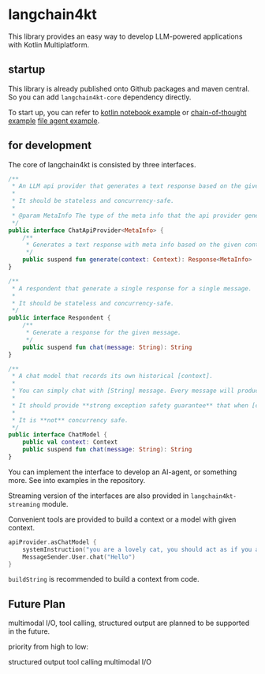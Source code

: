 # langchain4kt

This library provides an easy way to develop LLM-powered applications with
Kotlin Multiplatform.

## startup

This library is already published onto Github packages and maven central.
So you can add `langchain4kt-core` dependency directly.

To start up, you can refer to [kotlin notebook example](example-kotlin-notebook/BasicUsage.ipynb)
or [chain-of-thought example](example-chain-of-thought/src/jvmTest) [file agent example](example-function-calling/src/jvmTest).

## for development

The core of langchain4kt is consisted by three interfaces.

```kotlin
/**
 * An LLM api provider that generates a text response based on the given context.
 *
 * It should be stateless and concurrency-safe.
 *
 * @param MetaInfo The type of the meta info that the api provider generates.
 */
public interface ChatApiProvider<MetaInfo> {
    /**
     * Generates a text response with meta info based on the given context.
     */
    public suspend fun generate(context: Context): Response<MetaInfo>
}
```

```kotlin
/**
 * A respondent that generate a single response for a single message.
 *
 * It should be stateless and concurrency-safe.
 */
public interface Respondent {
    /**
     * Generate a response for the given message.
     */
    public suspend fun chat(message: String): String
}
```

```kotlin
/**
 * A chat model that records its own historical [context].
 *
 * You can simply chat with [String] message. Every message will produce a response in [String].
 *
 * It should provide **strong exception safety guarantee** that when [chat] throws a exception, the state of itself **should not** change
 *
 * It is **not** concurrency safe.
 */
public interface ChatModel {
    public val context: Context
    public suspend fun chat(message: String): String
}
```

You can implement the interface to develop an AI-agent, or something more.
See into examples in the repository.

Streaming version of the interfaces are also provided in `langchain4kt-streaming` module.

Convenient tools are provided to build a context or a model with given context.

```kotlin
apiProvider.asChatModel {
    systemInstruction("you are a lovely cat, you should act as if you are a cat.")
    MessageSender.User.chat("Hello")
}
```

`buildString` is recommended to build a context from code.

## Future Plan

multimodal I/O, tool calling, structured output are planned to be supported in the future.

priority from high to low:

structured output
tool calling
multimodal I/O